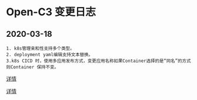 # Open-C3 变更日志


## 2020-03-18

```
1. k8s管理亲和性支持多个类型。
2. deployment yaml编辑支持文本替换。
3.k8s CICD 时，使用多应用发布方式，变更应用名称如果Container选择的是“同名”的方式则Container 保持不变。
```
[详情](https://github.com/open-c3/change/blob/main/20220318.md)

[详情](./20220318.md)
